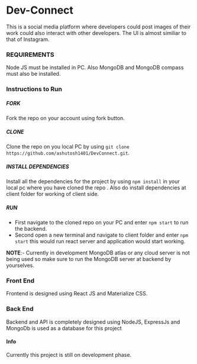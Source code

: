 # Dev-Connect

This is a social media platform where developers could post images of their work could also interact with other developers.
The UI is almost similiar to that of Instagram.

### REQUIREMENTS
Node JS must be installed in PC.
Also MongoDB and MongoDB compass must also be installed.

### Instructions to Run

##### FORK
Fork the repo on your account using fork button.

##### CLONE
Clone the repo on you local PC by using `git clone https://github.com/ashutosh1401/DevConnect.git`.

##### INSTALL DEPENDENCIES
Install all the dependencies for the project by using `npm install` in your local pc where you have cloned the repo .
Also do install dependencies at client folder for working of client side.

##### RUN
- First navigate to the cloned repo on your PC and enter `npm start` to run the backend.
- Second open a new terminal and navigate to client folder and enter `npm start` this would run react server and application would start working.

**NOTE**:- Currently in development MongoDB atlas or any cloud server is not being used so make sure to run the MongoDB server at backend by yourselves.
### Front End

Frontend is designed using React JS and Materialize CSS.

### Back End

Backend and API is completely designed using NodeJS, ExpressJs and MongoDb is used as a database for this project

#### Info
    
Currently this project is still on development phase.

